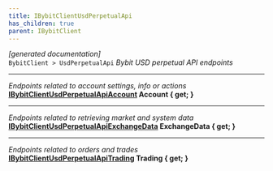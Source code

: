 ```yaml
---
title: IBybitClientUsdPerpetualApi
has_children: true
parent: IBybitClient
---
```

*[generated documentation]*  
`BybitClient > UsdPerpetualApi`
*Bybit USD perpetual API endpoints*
  
***
*Endpoints related to account settings, info or actions*  
**[IBybitClientUsdPerpetualApiAccount](ClientInfo/UsdPerpetualApi/IBybitClientUsdPerpetualApiAccount.html) Account { get; }**  
***
*Endpoints related to retrieving market and system data*  
**[IBybitClientUsdPerpetualApiExchangeData](ClientInfo/UsdPerpetualApi/IBybitClientUsdPerpetualApiExchangeData.html) ExchangeData { get; }**  
***
*Endpoints related to orders and trades*  
**[IBybitClientUsdPerpetualApiTrading](ClientInfo/UsdPerpetualApi/IBybitClientUsdPerpetualApiTrading.html) Trading { get; }**  
